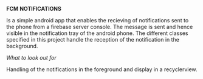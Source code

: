 **FCM NOTIFICATIONS**

Is a simple android app that enables the recieving of notifications sent to the phone from
a firebase server console.
The message is sent and hence visible in the notification tray of the android phone.
The different classes specified in this project handle the reception of the notification in the background.


*What to look out for*

Handling of the notifications in the foreground and display in a recyclerview.
